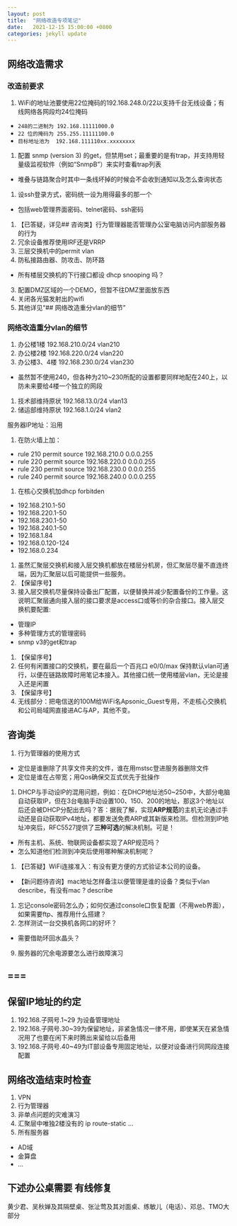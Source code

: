 ```yaml
---
layout: post
title:  "网络改造专项笔记"
date:   2021-12-15 15:00:00 +0800
categories: jekyll update
---
```


## 网络改造需求

### 改造前要求
1. WiFi的地址池要使用22位掩码的192.168.248.0/22以支持千台无线设备；有线网络各网段均24位掩码
+ `248的二进制为 192.168.11111000.0`
+ `22 位的掩码为 255.255.11111100.0`
+ `目标地址池为  192.168.111110xx.xxxxxxxx`
1. 配置 snmp (version 3) 的get，但禁用set；最重要的是有trap，并支持用轻量级监视软件（例如“SnmpB”）来实时查看trap列表
+ 堆叠与链路聚合时其中一条线坏掉的时候会不会收到通知以及怎么查询状态
1. 设ssh登录方式，密码统一设为用得最多的那一个
+ 包括web管理界面密码、telnet密码、ssh密码
1. 【已答疑，详见## 咨询类】行为管理器能否管理办公室电脑访问内部服务器的行为
1. 冗余设备推荐使用IRF还是VRRP
1. 三层交换机中的permit vlan
1. 防私接路由器、防攻击、防环路
+ 所有楼层交换机的下行接口都设 dhcp snooping 吗？
3. 配置DMZ区域的一个DEMO，但暂不往DMZ里面放东西
8. 关闭各光猫发射出的wifi
9. 其他详见“## 网络改造重分vlan的细节”

### 网络改造重分vlan的细节
1. 办公楼1楼	192.168.210.0/24	vlan210
1. 办公楼2楼	192.168.220.0/24	vlan220
1. 办公楼3、4楼	192.168.230.0/24	vlan230
+ 虽然暂不使用240，但各种为210~230所配的设置都要同样地配在240上，以防未来要给4楼一个独立的网段

1. 技术部维持原状	192.168.13.0/24		vlan13
1. 储运部维持原状	192.168.1.0/24		vlan2

服务器IP地址：沿用

1. 在防火墙上加：
+ rule 210 permit source 192.168.210.0 0.0.0.255
+ rule 220 permit source 192.168.220.0 0.0.0.255
+ rule 230 permit source 192.168.230.0 0.0.0.255
+ rule 240 permit source 192.168.240.0 0.0.0.255
1. 在核心交换机加dhcp forbitden
+ 192.168.210.1-50
+ 192.168.220.1-50
+ 192.168.230.1-50
+ 192.168.240.1-50
+ 192.168.1.84
+ 192.168.0.120-124
+ 192.168.0.234

1. 虽然汇聚层交换机和接入层交换机都放在楼层分机房，但汇聚层尽量不直连终端，因为汇聚层以后可能提供一些服务。
1. 【保留序号】
1. 接入层交换机尽量保持设备出厂配置，以便替换并减少配置备份的工作量。这说明汇聚层通向接入层的接口要求是access口或等价的杂合接口。接入层交换机要配置:
+ 管理IP
+ 多种管理方式的管理密码
+ snmp v3的get和trap
1. 【保留序号】
1. 任何有闲置接口的交换机，要在最后一个百兆口 e0/0/max 保持默认vlan可通行，以便在链路故障时用笔记本接入。其他接口统一使用楼层vlan，无论是接入还是闲置
1. 【保留序号】
1. 无线部分：把电信送的100M给WiFi名Apsonic_Guest专用，不走核心交换机和公司局域网直接进AC与AP，其他不变。

## 咨询类
1. 行为管理器的使用方式
+ 定位是谁删除了共享文件夹的文件，谁在用mstsc登进服务器删除文件
+ 定位是谁在占带宽；用Qos确保交互式优先于批操作
1. DHCP与手动设IP的混用问题，例如：在DHCP地址池50~250中，大部分电脑自动获取IP，但在3台电脑手动设置100、150、200的地址，那这3个地址以后还会被DHCP分配出去吗？答：据我了解，实现**ARP规范**的主机无论通过手动还是自动获取IPv4地址，都要发送免费ARP或其新版来检测。但检测到IP地址冲突后，RFC5527提供了**三种可选**的解决机制。可是！
+ 所有主机、系统、物联网设备都实现了ARP规范吗？
+ 怎么知道他们检测到冲突后使用哪种解决机制呢？
1. 【已答疑】WiFi连接准入：有没有更方便的方式验证本公司的设备。
+ 【新问题待咨询】mac地址怎样备注以便管理是谁的设备？类似于vlan describe，有没有mac ? describe
1. 忘记console密码怎么办；如何仅通过console口恢复配置（不用web界面），如果需要ftp、推荐用什么搭建？
9. 怎样测试一台交换机各网口的好坏？
+ 需要借助环回水晶头？
9. 服务器的冗余电源要怎么进行故障演习

===
---

## 保留IP地址的约定
1. 192.168.子网号.1~29 为设备管理地址
1. 192.168.子网号.30~39为保留地址，非紧急情况一律不用，即使某天在紧急情况用了也要在闲下来时腾出来留给以后备用
1. 192.168.子网号.40~49为IT部设备专用固定地址，以便对设备进行同网段连接配置

## 网络改造结束时检查
1. VPN
1. 行为管理器
1. 非单点问题的灾难演习
1. 汇聚层中唯独2楼没有的 ip route-static ...
1. 所有服务器
+ AD域
+ 金算盘
+ ...

## 下述办公桌需要 有线修复
黄少君、吴秋婵及其隔壁桌、张沚莺及其对面桌、练敏儿（电话）、邓总、TMO大部分





